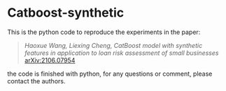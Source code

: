 # Catboost-synthetic
This is the python code to reproduce the experiments in the paper:
> *Haoxue Wang, Liexing Cheng, CatBoost model with synthetic features in application to loan risk assessment of small businesses* [arXiv:2106.07954](https://arxiv.org/pdf/2106.07954.pdf)

the code is finished with python, for any questions or comment, please contact the authors.

